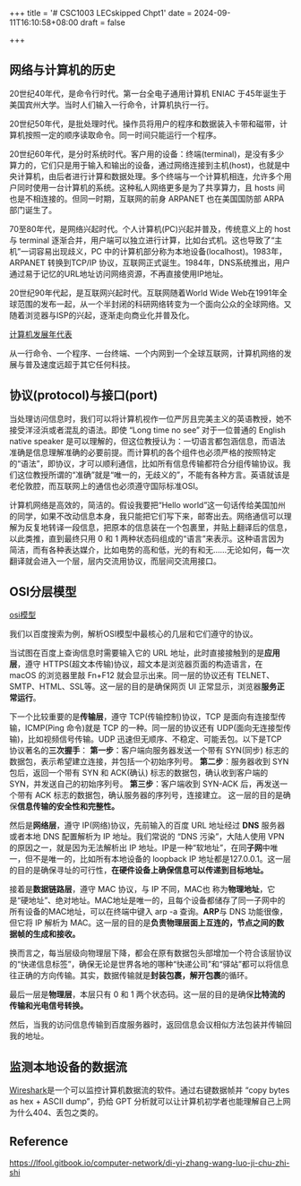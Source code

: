 +++
title = '# CSC1003 LECskipped Chpt1'
date = 2024-09-11T16:10:58+08:00
draft = false

+++



## 网络与计算机的历史

20世纪40年代，是命令行时代。第一台全电子通用计算机 ENIAC 于45年诞生于美国宾州大学。当时人们输入一行命令，计算机执行一行。

20世纪50年代，是批处理时代。操作员将用户的程序和数据装入卡带和磁带，计算机按照一定的顺序读取命令。同一时间只能运行一个程序。

20世纪60年代，是分时系统时代。客户用的设备：终端(terminal)，是没有多少算力的，它们只是用于输入和输出的设备，通过网络连接到主机(host)，也就是中央计算机，由后者进行计算和数据处理。多个终端与一个计算机相连，允许多个用户同时使用一台计算机的系统。这种私人网络更多是为了共享算力，且 hosts 间也是不相连接的。但同一时期，互联网的前身 ARPANET 也在美国国防部 ARPA 部门诞生了。

70至80年代，是网络兴起时代。个人计算机(PC)兴起并普及，传统意义上的 host 与 terminal 逐渐合并，用户端可以独立进行计算，比如台式机。这也导致了“主机”一词容易出现歧义，PC 中的计算机部分称为本地设备(localhost)。1983年，ARPANET 转换到TCP/IP 协议，互联网正式诞生。1984年，DNS系统推出，用户通过易于记忆的URL地址访问网络资源，不再直接使用IP地址。

20世纪90年代起，是互联网兴起时代。互联网随着World Wide Web在1991年全球范围的发布一起，从一个半封闭的科研网络转变为一个面向公众的全球网络。又随着浏览器与ISP的兴起，逐渐走向商业化并普及化。

[计算机发展年代表](https://postimg.cc/nXgWqP5R)

从一行命令、一个程序、一台终端、一个内网到一个全球互联网，计算机网络的发展与普及速度远超于其它任何科技。

## 协议(protocol)与接口(port)

当处理访问信息时，我们可以将计算机视作一位严厉且完美主义的英语教授，她不接受洋泾浜或者混乱的语法。即使 “Long time no see” 对于一位普通的 English native speaker 是可以理解的，但这位教授认为：一切语言都包涵信息，而语法准确是信息理解准确的必要前提。而计算机的各个组件也必须严格的按照特定的“语法”，即协议，才可以顺利通信，比如所有信息传输都符合分组传输协议。我们这位教授所谓的“准确”就是“唯一的，无歧义的”，不能有各种方言。英语就该是老伦敦腔，而互联网上的通信也必须遵守国际标准OSI。

计算机网络是高效的，简洁的。假设我要把“Hello world”这一句话传给美国加州的同学，如果不改动信息本身，我只能把它们写下来，邮寄出去。网络通信可以理解为反复地转译一段信息，把原本的信息装在一个包裹里，并贴上翻译后的信息，以此类推，直到最终只用 0 和 1 两种状态码组成的“语言”来表示。这种语言因为简洁，而有各种表达媒介，比如电势的高和低，光的有和无……无论如何，每一次翻译就会进入一个层，层内交流用协议，而层间交流用接口。

## OSI分层模型

[osi模型](https://postimg.cc/Jt0bWztX)

我们以百度搜索为例，解析OSI模型中最核心的几层和它们遵守的协议。

当试图在百度上查询信息时需要输入它的 URL 地址，此时直接接触到的是**应用层**，遵守 HTTPS(超文本传输)协议，超文本是浏览器页面的构造语言，在 macOS 的浏览器里敲 Fn+F12 就会显示出来。同一层的协议还有 TELNET、SMTP、HTML、SSL等。这一层的目的是确保网页 UI 正常显示，浏览器**服务正常运行**。

下一个比较重要的是**传输层**，遵守 TCP(传输控制)协议，TCP 是面向有连接型传输，ICMP(Ping 命令)就是 TCP 的一种。同一层的协议还有 UDP(面向无连接型传输)，比如视频信号传输。UDP 迅速但无顺序、不稳定、可能丢包。以下是TCP 协议著名的**三次握手**：
**第一步**：客户端向服务器发送一个带有 SYN(同步) 标志的数据包，表示希望建立连接，并包括一个初始序列号。
**第二步**：服务器收到 SYN 包后，返回一个带有 SYN 和 ACK(确认) 标志的数据包，确认收到客户端的 SYN，并发送自己的初始序列号。
**第三步**：客户端收到 SYN-ACK 后，再发送一个带有 ACK 标志的数据包，确认服务器的序列号，连接建立。
这一层的目的是确保**信息传输的安全性和完整性。**

然后是**网络层**，遵守 IP(网络)协议，先前输入的百度 URL 地址经过 **DNS** 服务器或者本地 DNS 配置解析为 IP 地址。我们常说的 “DNS 污染”，大陆人使用 VPN 的原因之一，就是因为无法解析出 IP 地址。IP是一种“软地址”，在同**子网**中唯一，但不是唯一的，比如所有本地设备的 loopback IP 地址都是127.0.0.1。这一层的目的是确保寻址的可行性，**在硬件设备上确保信息可以传递到目标地址。**

接着是**数据链路层**，遵守 MAC 协议，与 IP 不同，MAC也 称为**物理地址**，它是“硬地址”、绝对地址。MAC地址是唯一的，且每个设备都储存了同一子网中的所有设备的MAC地址，可以在终端中键入 arp -a 查询。**ARP**与 DNS 功能很像，但它将 IP 解析为 MAC。这一层的目的是**负责物理层面上互连的，节点之间的数据帧的生成和接收。**

换而言之，每当层级向物理层下降，都会在原有数据包头部增加一个符合该层协议的“快递信息标签”，确保无论是世界各地的哪种“快递公司”和“驿站”都可以将信息往正确的方向传输。其实，数据传输就是**封装包裹，解开包裹**的循环。

最后一层是**物理层**，本层只有 0 和 1 两个状态码。这一层的目的是确保**比特流的传输和光电信号转换。**

然后，当我的访问信息传输到百度服务器时，返回信息会议相似方法包装并传输回我的地址。

## 监测本地设备的数据流

[Wireshark](https://www.wireshark.org/)是一个可以监控计算机数据流的软件。通过右键数据帧并 “copy bytes as hex + ASCII dump”，扔给 GPT 分析就可以让计算机初学者也能理解自己上网为什么404、丢包之类的。


## Reference

https://lfool.gitbook.io/computer-network/di-yi-zhang-wang-luo-ji-chu-zhi-shi
